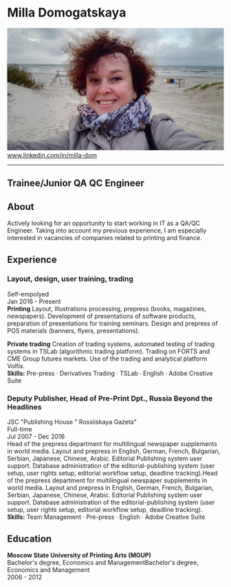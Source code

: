 # Milla Domogatskaya

![](/img/millahh.jpg)
www.linkedin.com/in/milla-dom  
***
## Trainee/Junior QA QC Engineer
## About
Actively looking for an opportunity to start working in IT as a QA/QC Engineer. Taking into account my previous experience, I am especially interested in vacancies of companies related to printing and finance.

## Experience
### Layout, design, user training, trading
Self-empolyed  
Jan 2016 - Present  
   **Printing**
Layout, Illustrations processing, prepress (books, magazines, newspapers). Development of presentations of software products, preparation of presentations for training seminars. Design and prepress of POS materials (banners, flyers, presentations).  

**Private trading**
Creation of trading systems, automated testing of trading systems in TSLab (algorithmic trading platform).
Trading on FORTS and CME Group futures markets. Use of the trading and analytical platform Volfix.  
**Skills:** Pre-press · Derivatives Trading · TSLab · English · Adobe Creative Suite

### Deputy Publisher, Head of Pre-Print Dpt., Russia Beyond the Headlines
JSC "Publishing House " Rossiiskaya Gazeta"  
Full-time  
Jul 2007 - Dec 2016  
Head of the prepress department for multilingual newspaper supplements in world media. Layout and prepress in English, German, French, Bulgarian, Serbian, Japanese, Chinese, Arabic. Editorial Publishing system user support. Database administration of the editorial-publishing system (user setup, user rights setup, editorial workflow setup, deadline tracking).Head of the prepress department for multilingual newspaper supplements in world media. Layout and prepress in English, German, French, Bulgarian, Serbian, Japanese, Chinese, Arabic. Editorial Publishing system user support. Database administration of the editorial-publishing system (user setup, user rights setup, editorial workflow setup, deadline tracking).  
**Skills:** Team Management · Pre-press · English · Adobe Creative Suite

## Education

**Moscow State University of Printing Arts (MGUP)**  
Bachelor's degree, Economics and ManagementBachelor's degree, Economics and Management  
2006 - 2012